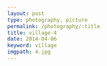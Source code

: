 ```yaml
---
layout: post
type: photography, picture
permalink: /photography/:title
title: village-4
date: 2014-04-06
keyword: village
imgpath: 4.jpg
---
```



